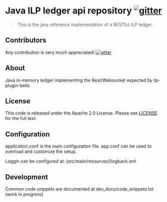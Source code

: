 # Java ILP ledger api repository [![gitter][gitter-image]][gitter-url]

[gitter-image]: https://badges.gitter.im/interledger/java.svg
[gitter-url]: https://gitter.im/interledger/java

> This is the java reference implementation of a RESTful ILP ledger.

## Contributors

Any contribution is very much appreciated! [![gitter][gitter-image]][gitter-url]

## About
Java in-memory ledger implementing the Rest/Websocket expected by ilp-plugin-bells

## License

This code is released under the Apache 2.0 License. Please see [LICENSE](LICENSE) for the full text.

## Configuration

 application.conf is the main configuration file. app.conf can be used to overload and customize the setup.


Loggin can be configured at: (src/main/resources/)logback.xml

## Development

Common code snippets are documented at dev_docs/code_snippets.txt (work in progress)

